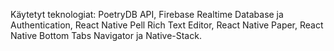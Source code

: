 Käytetyt teknologiat: PoetryDB API, Firebase Realtime Database ja Authentication, React Native Pell Rich Text Editor, React Native Paper, React Native Bottom Tabs Navigator ja Native-Stack.
